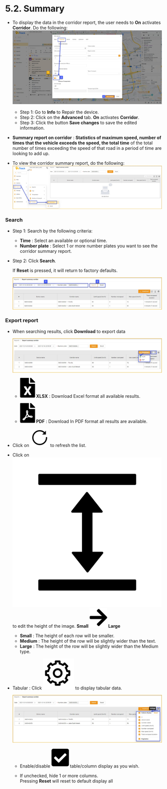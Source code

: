 # 5.2. Summary

- To display the data in the corridor report, the user needs to **On** activates **Corridor**. Do the following:
  <span style="display:block;text-align:left">![Interface Web](/docs/assets/images/web-english/reports/map-corridor.jpg)
  - Step 1: Go to **Info** to Repair the device.
  - Step 2: Click on the **Advanced** tab. **On** activates **Corridor**.
  - Step 3: Click the button **Save changes** to save the edited information.

- **Summary report on corridor** : **Statistics of maximum speed, number of times that the vehicle exceeds the speed, the total time** of the total number of times exceeding the speed of that road in a period of time are looking to add up.
- To view the corridor summary report, do the following:
<span style="display:block;text-align:left">![Interface Web](/docs/assets/images/web-english/reports/report-corridor-in.jpg)

### Search

* Step 1: Search by the following criteria:

    * **Time** : Select an available or optional time.
    * **Number plate** : Select 1 or more number plates you want to see the corridor summary report.

* Step 2: Click **Search**.
 
    If **Reset** is pressed, it will return to factory defaults.

    <span style="display:block;text-align:left">![Interface Web](/docs/assets/images/web-english/reports/report-corridor-search.jpg)

### Export report

* When searching results, click **Download** to export data
  
  <span style="display:block;text-align:left">![Interface Web](/docs/assets/images/web-english/reports/report-corridor-dowload.jpg)
  
  - <span class="icon-left svg-filter-circlegreen2">![Ok](/docs/assets/images/web-interface/icon/SVG/file-excel1.svg) **XLSX** : Download Excel format all available results.

  - <span class="icon-left svg-filter-circlered">![Ok](/docs/assets/images/web-interface/icon/SVG/file-pdf1.svg) **PDF** : Download In PDF format all results are available.


- Click on <span class="icon-left svg-filter-info">![Ok](/docs/assets/images/web-interface/icon/SVG/icons8-reset.svg) to refresh the list.
      
- Click on <span class="icon-left svg-filter-info">![Ok](/docs/assets/images/web-interface/icon/SVG/column-height.svg) to edit the height of the image. **Small** <span class="icon-left svg-filter-serch">![Ok](/docs/assets/images/web-interface/icon/SVG/arrow-right.svg) **Large**

  - **Small** : The height of each row will be smaller.
  - **Medium** : The height of the row will be slightly wider than the text.
  - **Large** : The height of the row will be slightly wider than the Medium type.
- Tabular : Click <span class="icon-left ">![Ok](/docs/assets/images/web-interface/icon/SVG/icons8-gear.svg) to display tabular data.
 
    <span style="display:block;text-align:left">![Interface Web](/docs/assets/images/web-english/reports/report-corridor-dowload-2.jpg)
    
    - Enable/disable <span class="icon-left svg-filter-tick">![Ok](/docs/assets/images/web-interface/icon/SVG/check-square1.svg) table/column display as you wish.
    
    - If unchecked, hide 1 or more columns. <br>
    Pressing **Reset** will reset to default display all